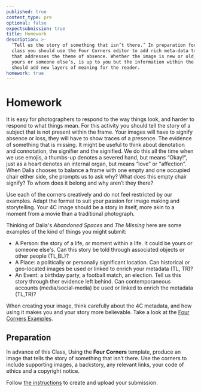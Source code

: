 ```yaml
---
published: true
content_type: pre
optional: false
expectsubmission: true
title: Homework
description: >-
  ‘Tell us the story of something that isn’t there.’ In preparation for the
  class you should use the Four Corners editor to add rich meta-data to an image
  that addresses the theme of absence. Whether the image is new or old, one of
  yours or someone else’s, is up to you but the information within the corners
  should add new layers of meaning for the reader.
homework: true
---
```

# Homework

It is easy for photographers to respond to the way things look, and harder to respond to what things mean. For this activity you should tell the story of a subject that is not present within the frame. Your images will have to signify absence or loss, they will have to show traces of a presence. The evidence of something that is missing.
 It might be useful to think about denotation and connotation, the signifier and the signified. We do this all the time when we use emojis, a thumbs-up denotes a severed hand, but means “Okay!“, just as a heart denotes an internal organ, but means “love” or "affection". 
 When Dalia chooses to balance a frame with one empty and one occupied chair either side, she prompts us to ask why? What does this empty chair signify? To whom does it belong and why aren’t they there?

Use each of the corners creatively and do not feel restricted by our examples. Adapt the format to suit your passion for image making and storytelling. Your 4C image should be a story in itself, more akin to a moment from a movie than a traditional photograph.

Thinking of Dalia's _Abandoned Spaces_ and _The Missing_ here are some examples of the kind of things you might submit:

- A Person: the story of a life, or moment within a life. It could be yours or someone else's. Can this story be told through associated objects or other people (TL,BL)?  
- A Place: a politically or personally significant location. Can historical or geo-located images be used or linked to enrich your metadata (TL, TR)?
- An Event: a birthday party, a football match, an election. Tell us this story through ther evidence left behind. Can contemporaneous accounts (media/social-media) be used or linked to enrich the metadata (TL,TR)?

When creating your image, think carefully about the 4C metadata, and how using it makes you and your story more believable. Take a look at the [Four Corners Examples](/markdown/class1/extra-pre-reading.md).


## Preparation

In advance of this Class, Using the **Four Corners** template, produce an image that tells the story of something that isn’t there. Use the corners to include supporting images, a backstory, any relevant links, your code of ethics and a copyright notice.

Follow [the instructions](../fourcorners.md) to create and upload your submission.
